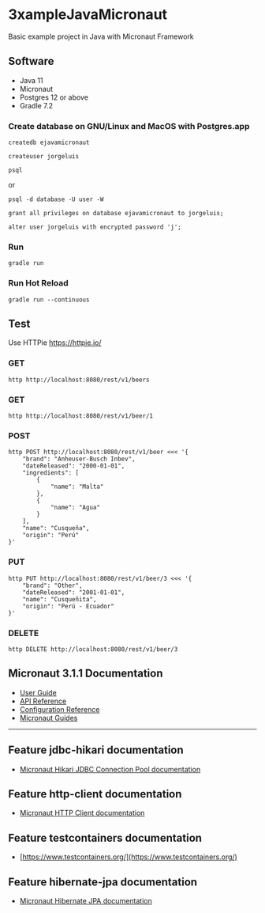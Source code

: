 # 3xampleJavaMicronaut
Basic example project in Java with Micronaut Framework

## Software
* Java 11
* Micronaut
* Postgres 12 or above
* Gradle 7.2

### Create database on GNU/Linux and MacOS with Postgres.app
```
createdb ejavamicronaut
```
```
createuser jorgeluis
```
```
psql
```
or
```
psql -d database -U user -W
```
```
grant all privileges on database ejavamicronaut to jorgeluis;
```
```
alter user jorgeluis with encrypted password 'j';
```
### Run
```
gradle run 
```
### Run Hot Reload
```
gradle run --continuous
```
## Test
Use HTTPie
https://httpie.io/
### GET
```
http http://localhost:8080/rest/v1/beers
```
### GET
```
http http://localhost:8080/rest/v1/beer/1
```
### POST
```
http POST http://localhost:8080/rest/v1/beer <<< '{
    "brand": "Anheuser-Busch Inbev",
    "dateReleased": "2000-01-01",
    "ingredients": [
        {
            "name": "Malta"
        },
        {
            "name": "Agua"
        }
    ],
    "name": "Cusqueña",
    "origin": "Perú"
}'
```
### PUT
```
http PUT http://localhost:8080/rest/v1/beer/3 <<< '{
    "brand": "Other",
    "dateReleased": "2001-01-01",
    "name": "Cusqueñita",
    "origin": "Perú - Ecuador"
}'
```
### DELETE
```
http DELETE http://localhost:8080/rest/v1/beer/3
```

## Micronaut 3.1.1 Documentation

- [User Guide](https://docs.micronaut.io/3.1.1/guide/index.html)
- [API Reference](https://docs.micronaut.io/3.1.1/api/index.html)
- [Configuration Reference](https://docs.micronaut.io/3.1.1/guide/configurationreference.html)
- [Micronaut Guides](https://guides.micronaut.io/index.html)
---

## Feature jdbc-hikari documentation

- [Micronaut Hikari JDBC Connection Pool documentation](https://micronaut-projects.github.io/micronaut-sql/latest/guide/index.html#jdbc)

## Feature http-client documentation

- [Micronaut HTTP Client documentation](https://docs.micronaut.io/latest/guide/index.html#httpClient)

## Feature testcontainers documentation

- [https://www.testcontainers.org/](https://www.testcontainers.org/)

## Feature hibernate-jpa documentation

- [Micronaut Hibernate JPA documentation](https://micronaut-projects.github.io/micronaut-sql/latest/guide/index.html#hibernate)

